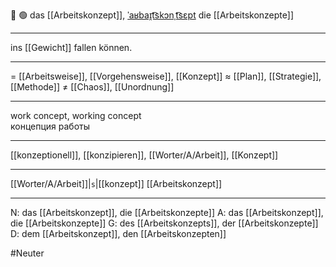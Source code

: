 📝 🟢 das [[Arbeitskonzept]], [ˈaʁbaɪ̯t͡skɔnˌt͡sɛpt](https://youglish.com/pronounce/Arbeitskonzept/german)
die [[Arbeitskonzepte]]

---
ins [[Gewicht]] fallen können.

---
= [[Arbeitsweise]], [[Vorgehensweise]], [[Konzept]]
≈ [[Plan]], [[Strategie]], [[Methode]]
≠ [[Chaos]], [[Unordnung]]

---
work concept, working concept  
концепция работы

---
[[konzeptionell]], [[konzipieren]], [[Worter/A/Arbeit]], [[Konzept]]

---
[[Worter/A/Arbeit]]|`s`|[[konzept]]
[[Arbeitskonzept]]


---
N: das [[Arbeitskonzept]], die [[Arbeitskonzepte]]
A: das [[Arbeitskonzept]], die [[Arbeitskonzepte]]
G: des [[Arbeitskonzepts]], der [[Arbeitskonzepte]]
D: dem [[Arbeitskonzept]], den [[Arbeitskonzepten]]

#Neuter 
